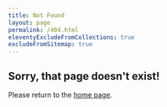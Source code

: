 ```yaml
---
title: Not Found
layout: page
permalink: /404.html
eleventyExcludeFromCollections: true
excludeFromSitemap: true
---
```


## Sorry, that page doesn't exist!

Please return to the [home page](/).

